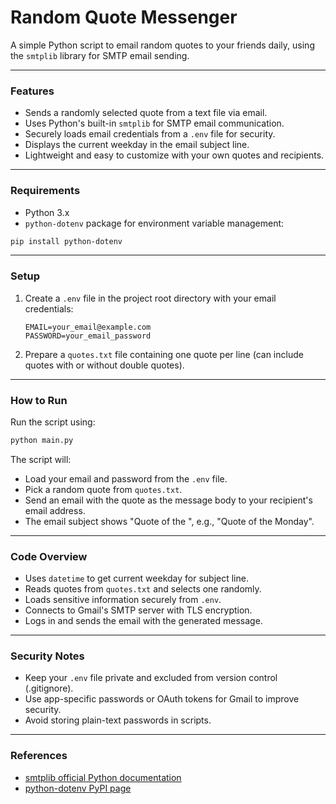 # Random Quote Messenger

A simple Python script to email random quotes to your friends daily, using the `smtplib` library for SMTP email sending.

***

### Features
- Sends a randomly selected quote from a text file via email.
- Uses Python's built-in `smtplib` for SMTP email communication.
- Securely loads email credentials from a `.env` file for security.
- Displays the current weekday in the email subject line.
- Lightweight and easy to customize with your own quotes and recipients.

***

### Requirements
- Python 3.x  
- `python-dotenv` package for environment variable management:

```bash
pip install python-dotenv
```

***

### Setup

1. Create a `.env` file in the project root directory with your email credentials:

    ```
    EMAIL=your_email@example.com
    PASSWORD=your_email_password
    ```

2. Prepare a `quotes.txt` file containing one quote per line (can include quotes with or without double quotes).

***

### How to Run

Run the script using:

```bash
python main.py
```

The script will:
- Load your email and password from the `.env` file.
- Pick a random quote from `quotes.txt`.
- Send an email with the quote as the message body to your recipient's email address.
- The email subject shows "Quote of the <Weekday>", e.g., "Quote of the Monday".

***

### Code Overview

- Uses `datetime` to get current weekday for subject line.  
- Reads quotes from `quotes.txt` and selects one randomly.  
- Loads sensitive information securely from `.env`.  
- Connects to Gmail's SMTP server with TLS encryption.  
- Logs in and sends the email with the generated message.

***

### Security Notes

- Keep your `.env` file private and excluded from version control (.gitignore).  
- Use app-specific passwords or OAuth tokens for Gmail to improve security.  
- Avoid storing plain-text passwords in scripts.

***

### References

- [smtplib official Python documentation](https://docs.python.org/3/library/smtplib.html)  
- [python-dotenv PyPI page](https://pypi.org/project/python-dotenv/)  
